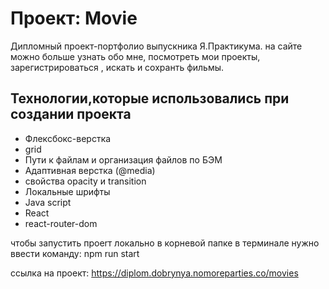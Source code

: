 # Проект: Movie
Дипломный проект-портфолио выпускника Я.Практикума.
на сайте можно больше узнать обо мне, посмотреть мои проекты, зарегистрироваться , искать и сохранть фильмы.


## Технологии,которые использовались при создании проекта
- Флексбокс-верстка
- grid
- Пути к файлам и организация файлов по БЭМ
- Адаптивная верстка (@media)
- свойства opacity и transition
- Локальные шрифты
- Java script
- React
- react-router-dom


чтобы запустить проеrт локально в корневой папке в терминале нужно ввести команду: npm run start



 ссылка на проект: https://diplom.dobrynya.nomoreparties.co/movies